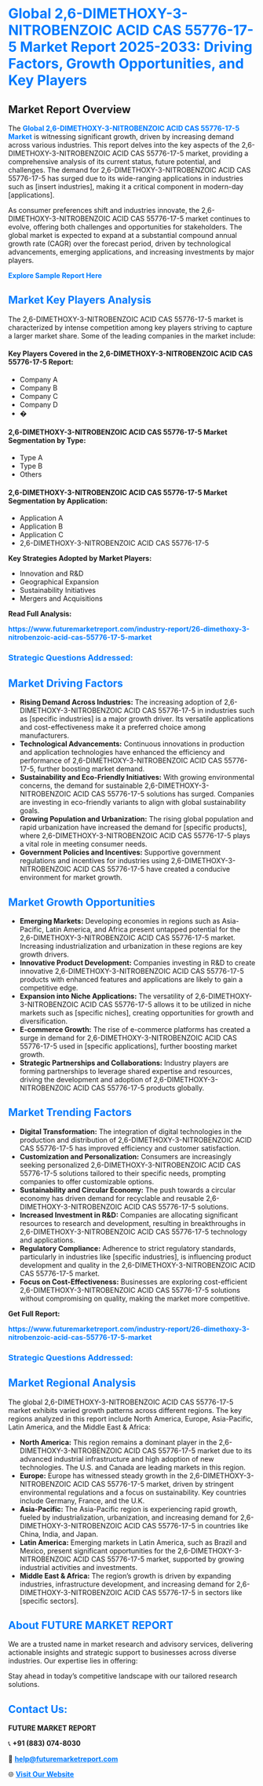 <h1 style="color: #007BFF;">Global 2,6-DIMETHOXY-3-NITROBENZOIC ACID CAS 55776-17-5 Market Report 2025-2033: Driving Factors, Growth Opportunities, and Key Players</h1>

<section id="overview">
<h2>Market Report Overview</h2>
<p>The <a href="https://www.futuremarketreport.com/industry-report/26-dimethoxy-3-nitrobenzoic-acid-cas-55776-17-5-market" style="color: #007BFF; text-decoration: none;"><strong>Global 2,6-DIMETHOXY-3-NITROBENZOIC ACID CAS 55776-17-5 Market</strong></a> is witnessing significant growth, driven by increasing demand across various industries. This report delves into the key aspects of the 2,6-DIMETHOXY-3-NITROBENZOIC ACID CAS 55776-17-5 market, providing a comprehensive analysis of its current status, future potential, and challenges. The demand for 2,6-DIMETHOXY-3-NITROBENZOIC ACID CAS 55776-17-5 has surged due to its wide-ranging applications in industries such as [insert industries], making it a critical component in modern-day [applications].</p>
<p>As consumer preferences shift and industries innovate, the 2,6-DIMETHOXY-3-NITROBENZOIC ACID CAS 55776-17-5 market continues to evolve, offering both challenges and opportunities for stakeholders. The global market is expected to expand at a substantial compound annual growth rate (CAGR) over the forecast period, driven by technological advancements, emerging applications, and increasing investments by major players.</p>
</section>

<section id="overview">
<p><a href="https://www.futuremarketreport.com/request-sample/reportId=112455" style="color: #007BFF; text-decoration: none;"><strong>Explore Sample Report Here</strong></a></p>
</section>

<section id="key-players">
<h2 style="color: #007BFF;">Market Key Players Analysis</h2>
<p>The 2,6-DIMETHOXY-3-NITROBENZOIC ACID CAS 55776-17-5 market is characterized by intense competition among key players striving to capture a larger market share. Some of the leading companies in the market include:</p>
<h4>Key Players Covered in the 2,6-DIMETHOXY-3-NITROBENZOIC ACID CAS 55776-17-5 Report:</h4>
<ul><li>Company A</li><li>Company B</li><li>Company C</li><li>Company D</li><li>�</li></ul>
<h4>2,6-DIMETHOXY-3-NITROBENZOIC ACID CAS 55776-17-5 Market Segmentation by Type:</h4>
<ul><li>Type A</li><li>Type B</li><li>Others</li></ul>

<h4>2,6-DIMETHOXY-3-NITROBENZOIC ACID CAS 55776-17-5 Market Segmentation by Application:</h4>
<ul><li>Application A</li><li>Application B</li><li>Application C</li><li>2,6-DIMETHOXY-3-NITROBENZOIC ACID CAS 55776-17-5</li></ul>
<p><strong>Key Strategies Adopted by Market Players:</strong></p>
<ul>
<li>Innovation and R&D</li>
<li>Geographical Expansion</li>
<li>Sustainability Initiatives</li>
<li>Mergers and Acquisitions</li>
</ul>
</section>

<section>
<p><strong>Read Full Analysis: </strong></p><a href="https://www.futuremarketreport.com/industry-report/26-dimethoxy-3-nitrobenzoic-acid-cas-55776-17-5-market" style="color: #007BFF; text-decoration: none;"><strong>https://www.futuremarketreport.com/industry-report/26-dimethoxy-3-nitrobenzoic-acid-cas-55776-17-5-market</strong></a>
<h3 style="color: #007BFF;">Strategic Questions Addressed:</h3>
</section>

<section id="driving-factors">
<h2 style="color: #007BFF;">Market Driving Factors</h2>
<ul>
<li><strong>Rising Demand Across Industries:</strong> The increasing adoption of 2,6-DIMETHOXY-3-NITROBENZOIC ACID CAS 55776-17-5 in industries such as [specific industries] is a major growth driver. Its versatile applications and cost-effectiveness make it a preferred choice among manufacturers.</li>
<li><strong>Technological Advancements:</strong> Continuous innovations in production and application technologies have enhanced the efficiency and performance of 2,6-DIMETHOXY-3-NITROBENZOIC ACID CAS 55776-17-5, further boosting market demand.</li>
<li><strong>Sustainability and Eco-Friendly Initiatives:</strong> With growing environmental concerns, the demand for sustainable 2,6-DIMETHOXY-3-NITROBENZOIC ACID CAS 55776-17-5 solutions has surged. Companies are investing in eco-friendly variants to align with global sustainability goals.</li>
<li><strong>Growing Population and Urbanization:</strong> The rising global population and rapid urbanization have increased the demand for [specific products], where 2,6-DIMETHOXY-3-NITROBENZOIC ACID CAS 55776-17-5 plays a vital role in meeting consumer needs.</li>
<li><strong>Government Policies and Incentives:</strong> Supportive government regulations and incentives for industries using 2,6-DIMETHOXY-3-NITROBENZOIC ACID CAS 55776-17-5 have created a conducive environment for market growth.</li>
</ul>
</section>

<section id="growth-opportunities">
<h2 style="color: #007BFF;">Market Growth Opportunities</h2>
<ul>
<li><strong>Emerging Markets:</strong> Developing economies in regions such as Asia-Pacific, Latin America, and Africa present untapped potential for the 2,6-DIMETHOXY-3-NITROBENZOIC ACID CAS 55776-17-5 market. Increasing industrialization and urbanization in these regions are key growth drivers.</li>
<li><strong>Innovative Product Development:</strong> Companies investing in R&D to create innovative 2,6-DIMETHOXY-3-NITROBENZOIC ACID CAS 55776-17-5 products with enhanced features and applications are likely to gain a competitive edge.</li>
<li><strong>Expansion into Niche Applications:</strong> The versatility of 2,6-DIMETHOXY-3-NITROBENZOIC ACID CAS 55776-17-5 allows it to be utilized in niche markets such as [specific niches], creating opportunities for growth and diversification.</li>
<li><strong>E-commerce Growth:</strong> The rise of e-commerce platforms has created a surge in demand for 2,6-DIMETHOXY-3-NITROBENZOIC ACID CAS 55776-17-5 used in [specific applications], further boosting market growth.</li>
<li><strong>Strategic Partnerships and Collaborations:</strong> Industry players are forming partnerships to leverage shared expertise and resources, driving the development and adoption of 2,6-DIMETHOXY-3-NITROBENZOIC ACID CAS 55776-17-5 products globally.</li>
</ul>
</section>

<section id="trending-factors">
<h2 style="color: #007BFF;">Market Trending Factors</h2>
<ul>
<li><strong>Digital Transformation:</strong> The integration of digital technologies in the production and distribution of 2,6-DIMETHOXY-3-NITROBENZOIC ACID CAS 55776-17-5 has improved efficiency and customer satisfaction.</li>
<li><strong>Customization and Personalization:</strong> Consumers are increasingly seeking personalized 2,6-DIMETHOXY-3-NITROBENZOIC ACID CAS 55776-17-5 solutions tailored to their specific needs, prompting companies to offer customizable options.</li>
<li><strong>Sustainability and Circular Economy:</strong> The push towards a circular economy has driven demand for recyclable and reusable 2,6-DIMETHOXY-3-NITROBENZOIC ACID CAS 55776-17-5 solutions.</li>
<li><strong>Increased Investment in R&D:</strong> Companies are allocating significant resources to research and development, resulting in breakthroughs in 2,6-DIMETHOXY-3-NITROBENZOIC ACID CAS 55776-17-5 technology and applications.</li>
<li><strong>Regulatory Compliance:</strong> Adherence to strict regulatory standards, particularly in industries like [specific industries], is influencing product development and quality in the 2,6-DIMETHOXY-3-NITROBENZOIC ACID CAS 55776-17-5 market.</li>
<li><strong>Focus on Cost-Effectiveness:</strong> Businesses are exploring cost-efficient 2,6-DIMETHOXY-3-NITROBENZOIC ACID CAS 55776-17-5 solutions without compromising on quality, making the market more competitive.</li>
</ul>
</section>

<section>
<p><strong>Get Full Report: </strong></p><a href="https://www.futuremarketreport.com/industry-report/26-dimethoxy-3-nitrobenzoic-acid-cas-55776-17-5-market" style="color: #007BFF; text-decoration: none;"><strong>https://www.futuremarketreport.com/industry-report/26-dimethoxy-3-nitrobenzoic-acid-cas-55776-17-5-market</strong></a>
<h3 style="color: #007BFF;">Strategic Questions Addressed:</h3>
</section>


<section id="regional-analysis">
<h2 style="color: #007BFF;">Market Regional Analysis</h2>
<p>The global 2,6-DIMETHOXY-3-NITROBENZOIC ACID CAS 55776-17-5 market exhibits varied growth patterns across different regions. The key regions analyzed in this report include North America, Europe, Asia-Pacific, Latin America, and the Middle East & Africa:</p>
<ul>
<li><strong>North America:</strong> This region remains a dominant player in the 2,6-DIMETHOXY-3-NITROBENZOIC ACID CAS 55776-17-5 market due to its advanced industrial infrastructure and high adoption of new technologies. The U.S. and Canada are leading markets in this region.</li>
<li><strong>Europe:</strong> Europe has witnessed steady growth in the 2,6-DIMETHOXY-3-NITROBENZOIC ACID CAS 55776-17-5 market, driven by stringent environmental regulations and a focus on sustainability. Key countries include Germany, France, and the U.K.</li>
<li><strong>Asia-Pacific:</strong> The Asia-Pacific region is experiencing rapid growth, fueled by industrialization, urbanization, and increasing demand for 2,6-DIMETHOXY-3-NITROBENZOIC ACID CAS 55776-17-5 in countries like China, India, and Japan.</li>
<li><strong>Latin America:</strong> Emerging markets in Latin America, such as Brazil and Mexico, present significant opportunities for the 2,6-DIMETHOXY-3-NITROBENZOIC ACID CAS 55776-17-5 market, supported by growing industrial activities and investments.</li>
<li><strong>Middle East & Africa:</strong> The region’s growth is driven by expanding industries, infrastructure development, and increasing demand for 2,6-DIMETHOXY-3-NITROBENZOIC ACID CAS 55776-17-5 in sectors like [specific sectors].</li>
</ul>
</section>

<footer>
<h2 style="color: #007BFF;">About FUTURE MARKET REPORT</h2>
<p>We are a trusted name in market research and advisory services, delivering actionable insights and strategic support to businesses across diverse industries. Our expertise lies in offering:</p>

<p>Stay ahead in today’s competitive landscape with our tailored research solutions.</p>

<h2 style="color: #007BFF;">Contact Us:</h2>
<p><strong>FUTURE MARKET REPORT</strong></p>
<p>📞 <strong>+91 (883) 074-8030</strong></p>
<p>📧 <strong><a href="mailto:help@futuremarketreport.com" style="color: #007BFF;">help@futuremarketreport.com</a></strong></p>
<p>🌐 <strong><a href="https://www.futuremarketreport.com/" style="color: #007BFF;">Visit Our Website</a></strong></p>
</footer>